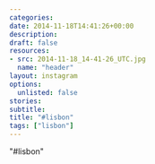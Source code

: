```yaml
---
categories:
date: 2014-11-18T14:41:26+00:00
description:
draft: false
resources:
- src: 2014-11-18_14-41-26_UTC.jpg
  name: "header"
layout: instagram
options:
  unlisted: false
stories:
subtitle:
title: "#lisbon"
tags: ["lisbon"]
---
```


"#lisbon"
